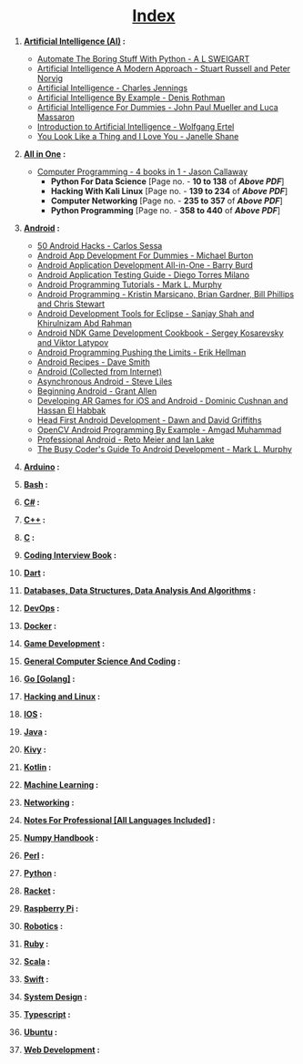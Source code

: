 <h1 align='center'><b><u>Index</b></u></h1>

1. **[Artificial Intelligence (AI)](https://github.com/SaptarshiSarkar12/E-Books-For-CS-Students/tree/master/AI) :**
    - [Automate The Boring Stuff With Python - A L SWEIGART](https://github.com/SaptarshiSarkar12/E-Books-For-CS-Students/blob/master/AI/Automate%20The%20Boring%20Stuff%20With%20Python%20-%20A%20L%20SWEIGART.pdf)
    - [Artificial Intelligence A Modern Approach - Stuart Russell and Peter Norvig](https://github.com/SaptarshiSarkar12/E-Books-For-CS-Students/blob/master/AI/Artificial%20Intelligence%20A%20Modern%20Approach%20-%20Stuart%20Russell%20and%20Peter%20Norvig.pdf)
    - [Artificial Intelligence - Charles Jennings](https://github.com/SaptarshiSarkar12/E-Books-For-CS-Students/blob/master/AI/Artificial%20Intelligence%20-%20Charles%20Jennings.pdf)
    - [Artificial Intelligence By Example - Denis Rothman](https://github.com/SaptarshiSarkar12/E-Books-For-CS-Students/blob/master/AI/Artificial%20Intelligence%20By%20Example%20-%20Denis%20Rothman.pdf)
    - [Artificial Intelligence For Dummies - John Paul Mueller and Luca Massaron](https://github.com/SaptarshiSarkar12/E-Books-For-CS-Students/blob/master/AI/Artificial%20Intelligence%20For%20Dummiesr%20-%20John%20Paul%20Mueller%20and%20Luca%20Massaron.pdf)
    - [Introduction to Artificial Intelligence - Wolfgang Ertel](https://github.com/SaptarshiSarkar12/E-Books-For-CS-Students/blob/master/AI/Introduction%20to%20Artificial%20Intelligence%20-%20Wolfgang%20Ertel.pdf)
    - [You Look Like a Thing and I Love You - Janelle Shane](https://github.com/SaptarshiSarkar12/E-Books-For-CS-Students/blob/master/AI/You%20Look%20Like%20a%20Thing%20and%20I%20Love%20You%20-%20Janelle%20Shane.pdf)

2. **[All in One](https://github.com/SaptarshiSarkar12/E-Books-For-CS-Students/tree/master/All%20In%20One) :**
    - [Computer Programming - 4 books in 1 - Jason Callaway](https://github.com/SaptarshiSarkar12/E-Books-For-CS-Students/blob/master/All%20In%20One/Computer%20Programming%20-%204%20books%20in%201%20-%20Jason%20Callaway.pdf)
        - **Python For Data Science** [Page no. - **10 to 138** of ***Above PDF***]
        - **Hacking With Kali Linux** [Page no. - **139 to 234** of ***Above PDF***]
        - **Computer Networking** [Page no. - **235 to 357** of ***Above PDF***]
        - **Python Programming** [Page no. - **358 to 440** of ***Above PDF***]

3. **[Android](https://github.com/SaptarshiSarkar12/E-Books-For-CS-Students/tree/master/Android) :**
    - [50 Android Hacks - Carlos Sessa](https://github.com/SaptarshiSarkar12/E-Books-For-CS-Students/blob/master/Android/50%20Android%20Hacks%20-%20Carlos%20Sessa.pdf)
    - [Android App Development For Dummies - Michael Burton](https://github.com/SaptarshiSarkar12/E-Books-For-CS-Students/blob/master/Android/Android%20App%20Development%20For%20Dummies%20-%20Michael%20Burton.pdf)
    - [Android Application Development All-in-One - Barry Burd](https://github.com/SaptarshiSarkar12/E-Books-For-CS-Students/blob/master/Android/Android%20Application%20Development%20All-in-One%20-%20Barry%20Burd.pdf)
    - [Android Application Testing Guide - Diego Torres Milano](https://github.com/SaptarshiSarkar12/E-Books-For-CS-Students/blob/master/Android/Android%20Application%20Testing%20Guide%20-%20Diego%20Torres%20Milano.pdf)
    - [Android Programming Tutorials - Mark L. Murphy](https://github.com/SaptarshiSarkar12/E-Books-For-CS-Students/blob/master/Android/Android%20Programming%20Tutorials%20-%20Mark%20L.%20Murphy.pdf)
    - [Android Programming - Kristin Marsicano, Brian Gardner, Bill Phillips and Chris Stewart](https://github.com/SaptarshiSarkar12/E-Books-For-CS-Students/blob/master/Android/Android%20Programming%20-%20Kristin%20Marsicano%2C%20Brian%20Gardner%2C%20Bill%20Phillips%20and%20Chris%20Stewart.pdf)
    - [Android Development Tools for Eclipse - Sanjay Shah and Khirulnizam Abd Rahman](https://github.com/SaptarshiSarkar12/E-Books-For-CS-Students/blob/master/Android/Android%20Development%20Tools%20for%20Eclipse%20-%20Sanjay%20Shah%20and%20Khirulnizam%20Abd%20Rahman.pdf)
    - [Android NDK Game Development Cookbook - Sergey Kosarevsky and Viktor Latypov](https://github.com/SaptarshiSarkar12/E-Books-For-CS-Students/blob/master/Android/Android%20NDK%20Game%20Development%20Cookbook%20-%20Sergey%20Kosarevsky%20and%20Viktor%20Latypov.pdf)
    - [Android Programming Pushing the Limits - Erik Hellman](https://github.com/SaptarshiSarkar12/E-Books-For-CS-Students/blob/master/Android/Android%20Programming%20Pushing%20the%20Limits%20-%20Erik%20Hellman.pdf)
    - [Android Recipes - Dave Smith](https://github.com/SaptarshiSarkar12/E-Books-For-CS-Students/blob/master/Android/Android%20Recipes%20-%20Dave%20Smith.pdf)
    - [Android (Collected from Internet)](https://github.com/SaptarshiSarkar12/E-Books-For-CS-Students/blob/master/Android/Android.docx)
    - [Asynchronous Android - Steve Liles](https://github.com/SaptarshiSarkar12/E-Books-For-CS-Students/blob/master/Android/Asynchronous%20Android%20-%20Steve%20Liles.pdf)
    - [Beginning Android - Grant Allen](https://github.com/SaptarshiSarkar12/E-Books-For-CS-Students/blob/master/Android/Beginning%20Android%20-%20Grant%20Allen.pdf)
    - [Developing AR Games for iOS and Android - Dominic Cushnan and Hassan El Habbak](https://github.com/SaptarshiSarkar12/E-Books-For-CS-Students/blob/master/Android/Developing%20AR%20Games%20for%20iOS%20and%20Android%20-%20Dominic%20Cushnan%20and%20Hassan%20El%20Habbak.pdf)
    - [Head First Android Development - Dawn and David Griffiths](https://github.com/SaptarshiSarkar12/E-Books-For-CS-Students/blob/master/Android/Head%20First%20Android%20Development%20-%20Dawn%20and%20David%20Griffiths.pdf)
    - [OpenCV Android Programming By Example - Amgad Muhammad](https://github.com/SaptarshiSarkar12/E-Books-For-CS-Students/blob/master/Android/OpenCV%20Android%20Programming%20By%20Example%20-%20Amgad%20Muhammad.pdf)
    - [Professional Android - Reto Meier and Ian Lake](https://github.com/SaptarshiSarkar12/E-Books-For-CS-Students/blob/master/Android/Professional%20Android%20-%20Reto%20Meier%20and%20Ian%20Lake.pdf)
    - [The Busy Coder's Guide To Android Development - Mark L. Murphy](https://github.com/SaptarshiSarkar12/E-Books-For-CS-Students/blob/master/Android/The%20Busy%20Coder's%20Guide%20To%20Android%20Development%20-%20Mark%20L.%20Murphy.pdf)

4. **[Arduino](https://github.com/SaptarshiSarkar12/E-Books-For-CS-Students/tree/master/Arduino) :**

5. **[Bash](https://github.com/SaptarshiSarkar12/E-Books-For-CS-Students/tree/master/Bash) :**

6. **[C#](https://github.com/SaptarshiSarkar12/E-Books-For-CS-Students/tree/master/C%23) :**

7. **[C++](https://github.com/SaptarshiSarkar12/E-Books-For-CS-Students/tree/master/C%2B%2B) :**

8. **[C](https://github.com/SaptarshiSarkar12/E-Books-For-CS-Students/tree/master/C) :**

9. **[Coding Interview Book](https://github.com/SaptarshiSarkar12/E-Books-For-CS-Students/tree/master/Coding%20Interview%20Book) :**

10. **[Dart](https://github.com/SaptarshiSarkar12/E-Books-For-CS-Students/tree/master/Dart) :**

11. **[Databases, Data Structures, Data Analysis And Algorithms](https://github.com/SaptarshiSarkar12/E-Books-For-CS-Students/tree/master/Databases%2C%20Data%20Structures%2C%20Data%20Analysis%20And%20Algorithms) :**

12. **[DevOps](https://github.com/SaptarshiSarkar12/E-Books-For-CS-Students/tree/master/DevOps) :**

13. **[Docker](https://github.com/SaptarshiSarkar12/E-Books-For-CS-Students/tree/master/Docker) :**

14. **[Game Development](https://github.com/SaptarshiSarkar12/E-Books-For-CS-Students/tree/master/Game%20Development) :**

15. **[General Computer Science And Coding](https://github.com/SaptarshiSarkar12/E-Books-For-CS-Students/tree/master/General%20Computer%20Science%20And%20Coding) :**

16. **[Go [Golang]](https://github.com/SaptarshiSarkar12/E-Books-For-CS-Students/tree/master/Go%20%5BGolang%5D) :**

17. **[Hacking and Linux](https://github.com/SaptarshiSarkar12/E-Books-For-CS-Students/tree/master/Hacking%20and%20Linux) :**

18. **[IOS](https://github.com/SaptarshiSarkar12/E-Books-For-CS-Students/tree/master/IOS) :**

19. **[Java](https://github.com/SaptarshiSarkar12/E-Books-For-CS-Students/tree/master/Java) :**

20. **[Kivy](https://github.com/SaptarshiSarkar12/E-Books-For-CS-Students/tree/master/Kivy) :**

21. **[Kotlin](https://github.com/SaptarshiSarkar12/E-Books-For-CS-Students/tree/master/Kotlin) :**

22. **[Machine Learning](https://github.com/SaptarshiSarkar12/E-Books-For-CS-Students/tree/master/Machine%20Learning) :**

23. **[Networking](https://github.com/SaptarshiSarkar12/E-Books-For-CS-Students/tree/master/Networking) :**

24. **[Notes For Professional [All Languages Included]](https://github.com/SaptarshiSarkar12/E-Books-For-CS-Students/tree/master/Notes%20For%20Professional%20%5BAll%20Languages%20Included%5D) :**

25. **[Numpy Handbook](https://github.com/SaptarshiSarkar12/E-Books-For-CS-Students/tree/master/Numpy%20Handbook) :**

26. **[Perl](https://github.com/SaptarshiSarkar12/E-Books-For-CS-Students/tree/master/Perl) :**

27. **[Python](https://github.com/SaptarshiSarkar12/E-Books-For-CS-Students/tree/master/Python) :**

28. **[Racket](https://github.com/SaptarshiSarkar12/E-Books-For-CS-Students/tree/master/Racket) :**

29. **[Raspberry Pi](https://github.com/SaptarshiSarkar12/E-Books-For-CS-Students/tree/master/Raspberry%20Pi) :**

30. **[Robotics](https://github.com/SaptarshiSarkar12/E-Books-For-CS-Students/tree/master/Robotics) :**

31. **[Ruby](https://github.com/SaptarshiSarkar12/E-Books-For-CS-Students/tree/master/Ruby) :**

32. **[Scala](https://github.com/SaptarshiSarkar12/E-Books-For-CS-Students/tree/master/Scala) :**

33. **[Swift](https://github.com/SaptarshiSarkar12/E-Books-For-CS-Students/tree/master/Swift) :**

34. **[System Design](https://github.com/SaptarshiSarkar12/E-Books-For-CS-Students/tree/master/System%20Design) :**

35. **[Typescript](https://github.com/SaptarshiSarkar12/E-Books-For-CS-Students/tree/master/Typescript) :**

36. **[Ubuntu](https://github.com/SaptarshiSarkar12/E-Books-For-CS-Students/tree/master/Ubuntu) :**

37. **[Web Development](https://github.com/SaptarshiSarkar12/E-Books-For-CS-Students/tree/master/Web%20Development) :**

